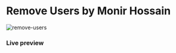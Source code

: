 # Remove Users by Monir Hossain
![remove-users](https://user-images.githubusercontent.com/75081304/111326187-89cc0e00-8696-11eb-9b43-8e1fc5e595b2.jpg)

### Live preview

